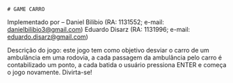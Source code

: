     # GAME CARRO
    
Implementado por – Daniel Bilibio (RA: 1131552;  e-mail: danielbilibio3@gmail.com)
                                      Eduardo Disarz (RA: 1131996;  e-mail: eduardo.disarz@gmail.com)
                                      
Descrição do jogo: este jogo tem como objetivo desviar o carro de um ambulância em uma rodovia, a cada passagem da ambulância pelo carro é contabilizado um ponto,
a cada batida o usuário pressiona ENTER e começa o jogo novamente. Divirta-se!

